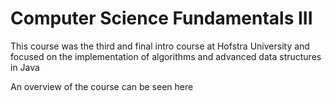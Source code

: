 # Computer Science Fundamentals III

This course was the third and final intro course at Hofstra University and focused on the implementation of algorithms and advanced data structures in Java

An overview of the course can be seen here <INSERT LINK>
